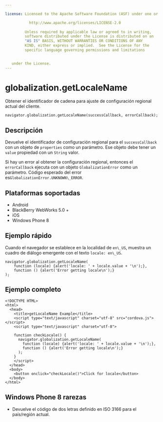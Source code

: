 ```yaml
---

license: Licensed to the Apache Software Foundation (ASF) under one or more contributor license agreements. See the NOTICE file distributed with this work for additional information regarding copyright ownership. The ASF licenses this file to you under the Apache License, Version 2.0 (the "License"); you may not use this file except in compliance with the License. You may obtain a copy of the License at

           http://www.apache.org/licenses/LICENSE-2.0
    
         Unless required by applicable law or agreed to in writing,
         software distributed under the License is distributed on an
         "AS IS" BASIS, WITHOUT WARRANTIES OR CONDITIONS OF ANY
         KIND, either express or implied.  See the License for the
         specific language governing permissions and limitations
    

   under the License.
---
```


# globalization.getLocaleName

Obtener el identificador de cadena para ajuste de configuración regional actual del cliente.

    navigator.globalization.getLocaleName(successCallback, errorCallback);
    

## Descripción

Devuelve el identificador de configuración regional para el `successCallback` con un objeto de `properties` como un parámetro. Ese objeto debe tener un `value` propiedad con un `String` valor.

Si hay un error al obtener la configuración regional, entonces el `errorCallback` ejecuta con un objeto `GlobalizationError` como un parámetro. Código esperado del error es`GlobalizationError.UNKNOWN\_ERROR`.

## Plataformas soportadas

*   Android
*   BlackBerry WebWorks 5.0 +
*   iOS
*   Windows Phone 8

## Ejemplo rápido

Cuando el navegador se establece en la localidad de `en\_US`, muestra un cuadro de diálogo emergente con el texto `locale: en\_US`.

    navigator.globalization.getLocaleName(
        function (locale) {alert('locale: ' + locale.value + '\n');},
        function () {alert('Error getting locale\n');}
    );
    

## Ejemplo completo

    <!DOCTYPE HTML>
    <html>
      <head>
        <title>getLocaleName Example</title>
        <script type="text/javascript" charset="utf-8" src="cordova.js"></script>
        <script type="text/javascript" charset="utf-8">
    
        function checkLocale() {
          navigator.globalization.getLocaleName(
            function (locale) {alert('locale: ' + locale.value + '\n');},
            function () {alert('Error getting locale\n');}
          );
        }
        </script>
      </head>
      <body>
        <button onclick="checkLocale()">Click for locale</button>
      </body>
    </html>
    

## Windows Phone 8 rarezas

*   Devuelve el código de dos letras definido en ISO 3166 para el país/región actual.